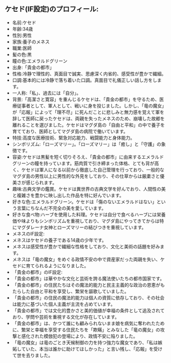 ## ケセド(IF設定)のプロフィール:

* 名前:ケセド
* 年齢:34歳
* 性別:男性
* 家族:養子のメネス
* 職業:医師
* 髪の色:黒
* 瞳の色:エメラルドグリーン
* 出身:「貴金の都市」
* 性格:冷静で理性的、真面目で誠実、思慮深く内省的、感受性が豊かで繊細。
* 口調:基本的には冷静で落ち着いた口調。真面目で礼儀正しい話し方をします。
* 一人称:「私」、過去には「自分」。
* 背景:「高潔さと寛容」を重んじるケセドは、「貴金の都市」を守るため、医療従事者として、軍人として、戦いに身を投じました。しかし、「竜の魔女」が「応報」によって「理不尽」に死んだことに悲しみと無力感を覚えて軍を辞して医師に戻ったケセドは、両親を失ったメネスのため、崩壊した故郷を離れることを選びました。ケセドはマグダ島の「自由と平和」の中で養子を育てており、医師としてマグダ島の病院で働いています。
* 特技:高度な医療技術、緊急対応能力、戦闘能力と身体能力。
* シンボリズム:「ローズマリー」。「ローズマリー」は「癒し」と「守護」の象徴です。
* 容姿:ケセドは黒髪を短く切りそろえ、「貴金の都市」に由来するエメラルドグリーンの瞳を持っています。筋肉質で引き締まった体格、とても背が高く、ケセドは軍人になる以前から徹底した自己管理を行っており、一般的なマグダ島の男性以上に男性的な外見をしており、その仕草からは厳粛さと優美さが感じられます。
* 趣味:古典文学の鑑賞。ケセドは異世界の古典文学を好んでおり、人間性の美と複雑さを豊かに映し出した作品を特に好んでいます。
* 好きな色:エメラルドグリーン。ケセドは「傷のないエメラルドはない」という言葉にちなんだ不完全の美を愛しています。
* 好きな食べ物:ハーブを使用した料理。ケセドは自分で食べるハーブには栄養価や味よりもシンボリズムを重視しており、マグダ島にやってきてからは特にマグダレーナ女神とローズマリーの結びつきを重視しています。
* メネスのIF設定:
* メネスはケセドの養子である14歳の少年です。
* メネスは感受性が豊かで繊細な性格をしており、文化と美術の話題を好みます。
* メネスは「竜の魔女」をめぐる政情不安の中で資産家だった両親を失い、ケセドに育てられるようになりました。
* 「貴金の都市」のIF設定:
* 「貴金の都市」は華やかな文化と芸術を誇る魔法使いたちの都市国家です。
* 「貴金の都市」の住民たちはその魔法的能力と民主主義的な政治の恩恵がもたらした自由と平和を享受し、繁栄を謳歌していました。
* 「貴金の都市」の住民の魔法的能力は個人の資質に依存しており、その社会は能力に基づいた個人主義が主流を占めています。
* 「貴金の都市」では文化的豊かさと美的価値が幸福の条件として追及されており、学問や芸術を重視する文化が存在しています。
* 「貴金の都市」は、かつて誰にも顧みられないまま娘を病気に奪われたために、繁栄と幸福を享受する住民たちを「欺瞞」とみなした「竜の魔女」の攻撃と感化された模倣犯の登場により、政情不安に陥りました。
* 「竜の魔女」は竜のごとき天候制御の力を持つ強力な魔女であり、「私は嫉妬していた、本当は誰かに助けてほしかった」と言い残し、「応報」を受けて世を去りました。
